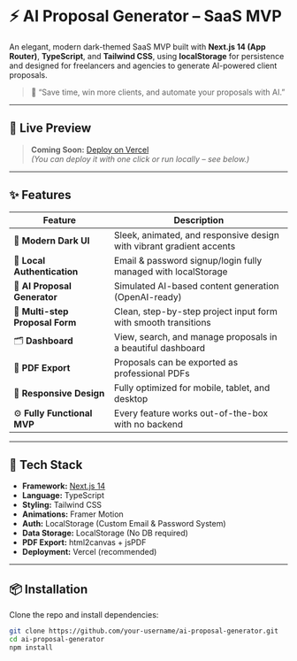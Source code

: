 # ⚡ AI Proposal Generator – SaaS MVP

An elegant, modern dark-themed SaaS MVP built with **Next.js 14 (App Router)**, **TypeScript**, and **Tailwind CSS**, using **localStorage** for persistence and designed for freelancers and agencies to generate AI-powered client proposals.

> 🎯 “Save time, win more clients, and automate your proposals with AI.”

---

## 🌌 Live Preview

> **Coming Soon:** [Deploy on Vercel](https://vercel.com/)  
> *(You can deploy it with one click or run locally – see below.)*

---

## ✨ Features

| Feature | Description |
|--------|-------------|
| 🎨 **Modern Dark UI** | Sleek, animated, and responsive design with vibrant gradient accents |
| 🔐 **Local Authentication** | Email & password signup/login fully managed with localStorage |
| 🧠 **AI Proposal Generator** | Simulated AI-based content generation (OpenAI-ready) |
| 📝 **Multi-step Proposal Form** | Clean, step-by-step project input form with smooth transitions |
| 🗂️ **Dashboard** | View, search, and manage proposals in a beautiful dashboard |
| 📄 **PDF Export** | Proposals can be exported as professional PDFs |
| 📱 **Responsive Design** | Fully optimized for mobile, tablet, and desktop |
| ⚙️ **Fully Functional MVP** | Every feature works out-of-the-box with no backend |

---

## 🚀 Tech Stack

- **Framework:** [Next.js 14](https://nextjs.org/)
- **Language:** TypeScript
- **Styling:** Tailwind CSS
- **Animations:** Framer Motion
- **Auth:** LocalStorage (Custom Email & Password System)
- **Data Storage:** LocalStorage (No DB required)
- **PDF Export:** html2canvas + jsPDF
- **Deployment:** Vercel (recommended)

---

## 📦 Installation

Clone the repo and install dependencies:

```bash
git clone https://github.com/your-username/ai-proposal-generator.git
cd ai-proposal-generator
npm install
